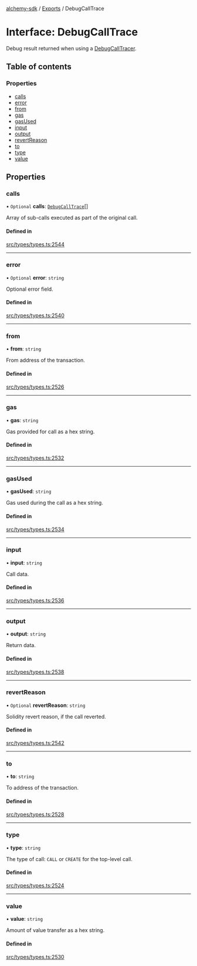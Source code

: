 [alchemy-sdk](../README.md) / [Exports](../modules.md) / DebugCallTrace

# Interface: DebugCallTrace

Debug result returned when using a [DebugCallTracer](DebugCallTracer.md).

## Table of contents

### Properties

- [calls](DebugCallTrace.md#calls)
- [error](DebugCallTrace.md#error)
- [from](DebugCallTrace.md#from)
- [gas](DebugCallTrace.md#gas)
- [gasUsed](DebugCallTrace.md#gasused)
- [input](DebugCallTrace.md#input)
- [output](DebugCallTrace.md#output)
- [revertReason](DebugCallTrace.md#revertreason)
- [to](DebugCallTrace.md#to)
- [type](DebugCallTrace.md#type)
- [value](DebugCallTrace.md#value)

## Properties

### calls

• `Optional` **calls**: [`DebugCallTrace`](DebugCallTrace.md)[]

Array of sub-calls executed as part of the original call.

#### Defined in

[src/types/types.ts:2544](https://github.com/alchemyplatform/alchemy-sdk-js/blob/85196e8/src/types/types.ts#L2544)

___

### error

• `Optional` **error**: `string`

Optional error field.

#### Defined in

[src/types/types.ts:2540](https://github.com/alchemyplatform/alchemy-sdk-js/blob/85196e8/src/types/types.ts#L2540)

___

### from

• **from**: `string`

From address of the transaction.

#### Defined in

[src/types/types.ts:2526](https://github.com/alchemyplatform/alchemy-sdk-js/blob/85196e8/src/types/types.ts#L2526)

___

### gas

• **gas**: `string`

Gas provided for call as a hex string.

#### Defined in

[src/types/types.ts:2532](https://github.com/alchemyplatform/alchemy-sdk-js/blob/85196e8/src/types/types.ts#L2532)

___

### gasUsed

• **gasUsed**: `string`

Gas used during the call as a hex string.

#### Defined in

[src/types/types.ts:2534](https://github.com/alchemyplatform/alchemy-sdk-js/blob/85196e8/src/types/types.ts#L2534)

___

### input

• **input**: `string`

Call data.

#### Defined in

[src/types/types.ts:2536](https://github.com/alchemyplatform/alchemy-sdk-js/blob/85196e8/src/types/types.ts#L2536)

___

### output

• **output**: `string`

Return data.

#### Defined in

[src/types/types.ts:2538](https://github.com/alchemyplatform/alchemy-sdk-js/blob/85196e8/src/types/types.ts#L2538)

___

### revertReason

• `Optional` **revertReason**: `string`

Solidity revert reason, if the call reverted.

#### Defined in

[src/types/types.ts:2542](https://github.com/alchemyplatform/alchemy-sdk-js/blob/85196e8/src/types/types.ts#L2542)

___

### to

• **to**: `string`

To address of the transaction.

#### Defined in

[src/types/types.ts:2528](https://github.com/alchemyplatform/alchemy-sdk-js/blob/85196e8/src/types/types.ts#L2528)

___

### type

• **type**: `string`

The type of call: `CALL` or `CREATE` for the top-level call.

#### Defined in

[src/types/types.ts:2524](https://github.com/alchemyplatform/alchemy-sdk-js/blob/85196e8/src/types/types.ts#L2524)

___

### value

• **value**: `string`

Amount of value transfer as a hex string.

#### Defined in

[src/types/types.ts:2530](https://github.com/alchemyplatform/alchemy-sdk-js/blob/85196e8/src/types/types.ts#L2530)
